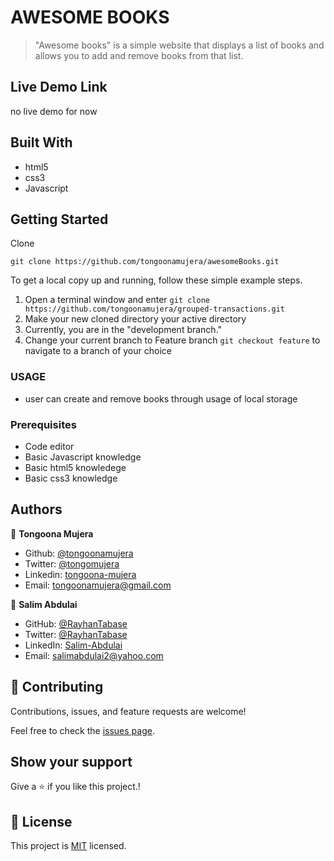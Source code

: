 # AWESOME BOOKS

> "Awesome books" is a simple website that displays a list of books and allows you to add and remove books from that list.

## Live Demo Link

no live demo for now

## Built With

- html5
- css3
- Javascript

## Getting Started

Clone

```git
git clone https://github.com/tongoonamujera/awesomeBooks.git
```

To get a local copy up and running, follow these simple example steps.

1. Open a terminal window and enter `git clone https://github.com/tongoonamujera/grouped-transactions.git`
2. Make your new cloned directory your active directory
3. Currently, you are in the "development branch."
4. Change your current branch to Feature branch `git checkout feature` to navigate to a branch of your choice

### USAGE

- user can create and remove books through usage of local storage

### Prerequisites

- Code editor
- Basic Javascript knowledge
- Basic html5 knowledege
- Basic css3 knowledge

## Authors

👤 **Tongoona Mujera**

- Github: [@tongoonamujera](https://github.com/tongoonamujera)
- Twitter: [@tongomujera](https://twitter.com/tongomujera)
- Linkedin: [tongoona-mujera](https://www.linkedin.com/in/tongoona-mujera-125604162/)
- Email:  tongoonamujera@gmail.com

👤 **Salim Abdulai**

- GitHub: [@RayhanTabase](https://github.com/RayhanTabase)
- Twitter: [@RayhanTabase](https://twitter.com/@RayhanTabase)
- LinkedIn: [Salim-Abdulai](https://linkedin.com/in/salim-abdulai-5430065b)
- Email: salimabdulai2@yahoo.com

## 🤝 Contributing

Contributions, issues, and feature requests are welcome!

Feel free to check the [issues page](../../issues/).

## Show your support

Give a ⭐️ if you like this project.!

## 📝 License

This project is [MIT](LICENCE) licensed.
